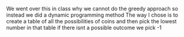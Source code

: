 We went over this in class why we cannot do the greedy approach so instead we did a dynamic programming method
The way I chose is to create a table of all the possibilities of coins and then pick the lowest number in that table if there isnt a possible outcome we pick -1
